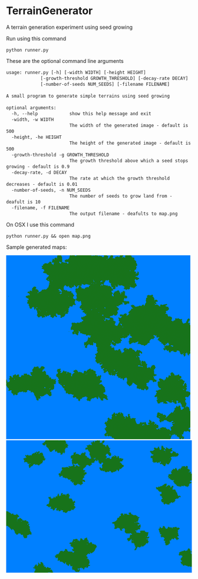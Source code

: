TerrainGenerator
================

A terrain generation experiment using seed growing

Run using this command
	
	python runner.py

These are the optional command line arguments

	usage: runner.py [-h] [-width WIDTH] [-height HEIGHT]
                 [-growth-threshold GROWTH_THRESHOLD] [-decay-rate DECAY]
                 [-number-of-seeds NUM_SEEDS] [-filename FILENAME]

	A small program to generate simple terrains using seed growing

	optional arguments:
	  -h, --help            show this help message and exit
	  -width, -w WIDTH
	                        The width of the generated image - default is 500
	  -height, -he HEIGHT
	                        The height of the generated image - default is 500
	  -growth-threshold -g GROWTH_THRESHOLD
	                        The growth threshold above which a seed stops growing - default is 0.9
	  -decay-rate, -d DECAY
	                        The rate at which the growth threshold decreases - default is 0.01
	  -number-of-seeds, -n NUM_SEEDS
	                        The number of seeds to grow land from - deafult is 10
	  -filename, -f FILENAME
	                        The output filename - deafults to map.png

On OSX I use this command
	
	python runner.py && open map.png

Sample generated maps:

![sample generated map](map.png)
![sample generated map](small_islands.png)